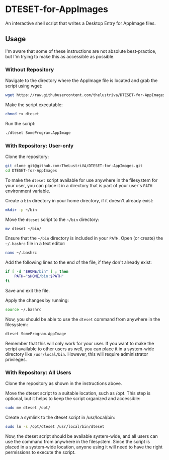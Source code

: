 # DTESET-for-AppImages

An interactive shell script that writes a Desktop Entry for AppImage files.

## Usage

I'm aware that some of these instructions are not absolute best-practice, but I'm trying to make this as accessible as possible.

### Without Repository

Navigate to the directory where the AppImage file is located and grab the script using wget:

```bash
wget https://raw.githubusercontent.com/thelustriva/DTESET-for-AppImages/main/dteset.sh
```

Make the script executable:

```bash
chmod +x dteset
```

Run the script:

```bash
./dteset SomeProgram.AppImage
```

### With Repository: User-only

Clone the repository:

```bash
git clone git@github.com:TheLustriVA/DTESET-for-AppImages.git
cd DTESET-for-AppImages
```

To make the `dteset` script available for use anywhere in the filesystem for your user, you can place it in a directory that is part of your user's `PATH` environment variable.

Create a `bin` directory in your home directory, if it doesn't already exist:

```bash
mkdir -p ~/bin
```

Move the `dteset` script to the `~/bin` directory:

```bash
mv dteset ~/bin/
```

Ensure that the `~/bin` directory is included in your `PATH`. Open (or create) the `~/.bashrc` file in a text editor:

```bash
nano ~/.bashrc
```

Add the following lines to the end of the file, if they don't already exist:

```bash
if [ -d "$HOME/bin" ] ; then
    PATH="$HOME/bin:$PATH"
fi
```

Save and exit the file.

Apply the changes by running:

```bash
source ~/.bashrc
```

Now, you should be able to use the `dteset` command from anywhere in the filesystem:

```bash
dteset SomeProgram.AppImage
```

Remember that this will only work for your user. If you want to make the script available to other users as well, you can place it in a system-wide directory like `/usr/local/bin`. However, this will require administrator privileges.

### With Repository: All Users

Clone the repository as shown in the instructions above.

Move the dteset script to a suitable location, such as /opt. This step is optional, but it helps to keep the script organized and accessible:

```bash
sudo mv dteset /opt/
```

Create a symlink to the dteset script in /usr/local/bin:

```bash
sudo ln -s /opt/dteset /usr/local/bin/dteset
```

Now, the dteset script should be available system-wide, and all users can use the command from anywhere in the filesystem. Since the script is placed in a system-wide location, anyone using it will need to have the right permissions to execute the script.
